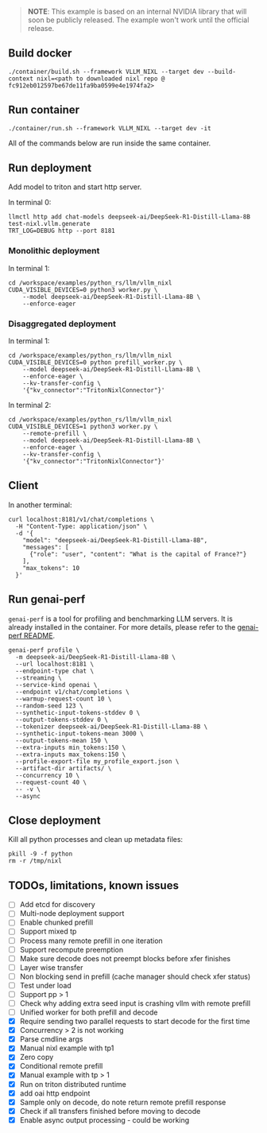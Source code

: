 <!--
SPDX-FileCopyrightText: Copyright (c) 2025 NVIDIA CORPORATION & AFFILIATES. All rights reserved.
SPDX-License-Identifier: Apache-2.0

Licensed under the Apache License, Version 2.0 (the "License");
you may not use this file except in compliance with the License.
You may obtain a copy of the License at

http://www.apache.org/licenses/LICENSE-2.0

Unless required by applicable law or agreed to in writing, software
distributed under the License is distributed on an "AS IS" BASIS,
WITHOUT WARRANTIES OR CONDITIONS OF ANY KIND, either express or implied.
See the License for the specific language governing permissions and
limitations under the License.
-->

> **NOTE**: This example is based on an internal NVIDIA library that will soon be publicly released. The example won't work until the official release.

## Build docker

```
./container/build.sh --framework VLLM_NIXL --target dev --build-context nixl=<path to downloaded nixl repo @ fc912eb012597be67de11fa9ba0599e4e1974fa2>
```

## Run container

```
./container/run.sh --framework VLLM_NIXL --target dev -it
```

All of the commands below are run inside the same container.

## Run deployment

Add model to triton and start http server.

In terminal 0:
```
llmctl http add chat-models deepseek-ai/DeepSeek-R1-Distill-Llama-8B test-nixl.vllm.generate
TRT_LOG=DEBUG http --port 8181
```



### Monolithic deployment

In terminal 1:

```
cd /workspace/examples/python_rs/llm/vllm_nixl
CUDA_VISIBLE_DEVICES=0 python3 worker.py \
    --model deepseek-ai/DeepSeek-R1-Distill-Llama-8B \
    --enforce-eager
```


### Disaggregated deployment

In terminal 1:

```
cd /workspace/examples/python_rs/llm/vllm_nixl
CUDA_VISIBLE_DEVICES=0 python prefill_worker.py \
    --model deepseek-ai/DeepSeek-R1-Distill-Llama-8B \
    --enforce-eager \
    --kv-transfer-config \
    '{"kv_connector":"TritonNixlConnector"}'
```

In terminal 2:

```
cd /workspace/examples/python_rs/llm/vllm_nixl
CUDA_VISIBLE_DEVICES=1 python3 worker.py \
    --remote-prefill \
    --model deepseek-ai/DeepSeek-R1-Distill-Llama-8B \
    --enforce-eager \
    --kv-transfer-config \
    '{"kv_connector":"TritonNixlConnector"}'
```


## Client

In another terminal:
```
curl localhost:8181/v1/chat/completions \
  -H "Content-Type: application/json" \
  -d '{
    "model": "deepseek-ai/DeepSeek-R1-Distill-Llama-8B",
    "messages": [
      {"role": "user", "content": "What is the capital of France?"}
    ],
    "max_tokens": 10
  }'
```

## Run genai-perf

`genai-perf` is a tool for profiling and benchmarking LLM servers. It is already installed in the container. For more details, please refer to the [genai-perf README](https://docs.nvidia.com/deeplearning/triton-inference-server/user-guide/docs/perf_analyzer/genai-perf/README.html).

```
genai-perf profile \
  -m deepseek-ai/DeepSeek-R1-Distill-Llama-8B \
  --url localhost:8181 \
  --endpoint-type chat \
  --streaming \
  --service-kind openai \
  --endpoint v1/chat/completions \
  --warmup-request-count 10 \
  --random-seed 123 \
  --synthetic-input-tokens-stddev 0 \
  --output-tokens-stddev 0 \
  --tokenizer deepseek-ai/DeepSeek-R1-Distill-Llama-8B \
  --synthetic-input-tokens-mean 3000 \
  --output-tokens-mean 150 \
  --extra-inputs min_tokens:150 \
  --extra-inputs max_tokens:150 \
  --profile-export-file my_profile_export.json \
  --artifact-dir artifacts/ \
  --concurrency 10 \
  --request-count 40 \
  -- -v \
  --async
```

## Close deployment

Kill all python processes and clean up metadata files:

```
pkill -9 -f python
rm -r /tmp/nixl
```

## TODOs, limitations, known issues

- [ ] Add etcd for discovery
- [ ] Multi-node deployment support
- [ ] Enable chunked prefill
- [ ] Support mixed tp
- [ ] Process many remote prefill in one iteration
- [ ] Support recompute preemption
- [ ] Make sure decode does not preempt blocks before xfer finishes
- [ ] Layer wise transfer
- [ ] Non blocking send in prefill (cache manager should check xfer status)
- [ ] Test under load
- [ ] Support pp > 1
- [ ] Check why adding extra seed input is crashing vllm with remote prefill
- [ ] Unified worker for both prefill and decode
- [x] Require sending two parallel requests to start decode for the first time
- [x] Concurrency > 2 is not working
- [x] Parse cmdline args
- [x] Manual nixl example with tp1
- [x] Zero copy
- [x] Conditional remote prefill
- [x] Manual example with tp > 1
- [x] Run on triton distributed runtime
- [x] add oai http endpoint
- [x] Sample only on decode, do note return remote prefill response
- [x] Check if all transfers finished before moving to decode
- [x] Enable async output processing - could be working
